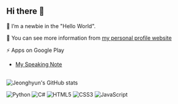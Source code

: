 ## Hi there 👋

🌱 I’m a newbie in the "Hello World".

🤔 You can see more information from <a href="https://kangaroo-eating-carrots.github.io/Profile-Website/" target="_blank">my personal profile website </a>
</br>

⚡ Apps on Google Play</br>
   - <a href="https://play.google.com/store/apps/details?id=com.kangarooeatingcarrots.myspeakingnote.paid" target="_blank">My Speaking Note </a>
</br></br>

![Jeonghyun's GitHub stats](https://github-readme-stats.vercel.app/api?username=kangaroo-eating-carrots&theme=shadow_red&show_icons=true&rank_icon=github)

![Python](https://img.shields.io/badge/python-3670A0?style=for-the-badge&logo=python&logoColor=ffdd54)
![C#](https://img.shields.io/badge/c%23-%23239120.svg?style=for-the-badge&logo=csharp&logoColor=white)
![HTML5](https://img.shields.io/badge/html5-%23E34F26.svg?style=for-the-badge&logo=html5&logoColor=white)
![CSS3](https://img.shields.io/badge/css3-%231572B6.svg?style=for-the-badge&logo=css3&logoColor=white)
![JavaScript](https://img.shields.io/badge/javascript-%23323330.svg?style=for-the-badge&logo=javascript&logoColor=%23F7DF1E)
<!--
**kangaroo-eating-carrots/kangaroo-eating-carrots** is a ✨ _special_ ✨ repository because its `README.md` (this file) appears on your GitHub profile.

Here are some ideas to get you started:

- 🔭 I’m currently working on ...
- 🌱 I’m currently learning ...
- 👯 I’m looking to collaborate on ...
- 🤔 I’m looking for help with ...
- 💬 Ask me about ...
- 📫 How to reach me: ...
- 😄 Pronouns: ...
- ⚡ Fun fact: ...
-->
